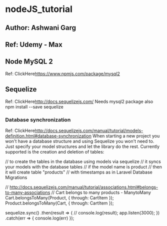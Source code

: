 
# nodeJS_tutorial

## Author: Ashwani Garg

## Ref: Udemy - Max

## Node MySQL 2

Ref: ClickHere<https://www.npmjs.com/package/mysql2>

## Sequelize

Ref: ClickHere<http://docs.sequelizejs.com/>
Needs mysql2 package also
npm install --save sequelize

### Database synchronization

Ref: ClickHere<http://docs.sequelizejs.com/manual/tutorial/models-definition.html#database-synchronization>
When starting a new project you won't have a database structure and using Sequelize you won't need to. Just specify your model structures and let the library do the rest. Currently supported is the creation and deletion of tables:

// to create the tables in the database using models via sequelize
// it syncs your models with the database tables
// if the model name is product
// then it will create table "products"
// with timestamps as in Laravel Database Migrations

// <http://docs.sequelizejs.com/manual/tutorial/associations.html#belongs-to-many-associations>
// Cart belongs to many products - ManytoMany
Cart.belongsToMany(Product, { through: CartItem });
Product.belongsToMany(Cart, { through: CartItem });

sequelize.sync()
    .then(result => {
        // console.log(result);
        app.listen(3000);
    })
    .catch(err => {
        console.log(err)
    });